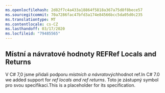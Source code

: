 ```yaml
---
ms.openlocfilehash: 2d82f7c4a433a18864f5818a367a75d8f8bece57
ms.sourcegitcommit: 70a7286fac47bfd3a174e84566bcc5da05d0c235
ms.translationtype: MT
ms.contentlocale: cs-CZ
ms.lasthandoff: 03/17/2020
ms.locfileid: "79485565"
---
```

## <a name="ref-locals-and-returns"></a><span data-ttu-id="e4c44-101">Místní a návratové hodnoty REF</span><span class="sxs-lookup"><span data-stu-id="e4c44-101">Ref Locals and Returns</span></span>

<span data-ttu-id="e4c44-102">V C# 7,0 jsme přidali podporu *místních a návratových*hodnot ref.</span><span class="sxs-lookup"><span data-stu-id="e4c44-102">In C# 7.0 we added support for *ref locals and ref returns*.</span></span>  <span data-ttu-id="e4c44-103">Toto je zástupný symbol pro svou specifikaci.</span><span class="sxs-lookup"><span data-stu-id="e4c44-103">This is a placeholder for its specification.</span></span>
